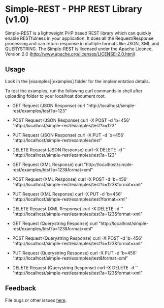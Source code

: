 Simple-REST - PHP REST Library (v1.0)
=====================================

Simple-REST is a lightweight PHP based REST library which can
quickly enable RESTfulness in your application. It does all the
Request/Response processing and can return response in multiple
formats like JSON, XML and QUERYSTRING.
The Simple-REST is licensed under the Apache Licence, Version 2.0
(http://www.apache.org/licenses/LICENSE-2.0.html)


Usage
-----

Look in the [examples][examples] folder for the implementation details.

To test the examples, run the following curl commands in shell after uploading
folder to your localhost document root.

- GET Request (JSON Response)
curl "http://localhost/simple-rest/examples/test?a=123"

- POST Request (JSON Response)
curl -X POST -d 'b=456' "http://localhost/simple-rest/examples/test?a=123"

- PUT Request (JSON Response)
curl -X PUT -d 'b=456' "http://localhost/simple-rest/examples/test"

- DELETE Request (JSON Response)
curl -X DELETE -d '' "http://localhost/simple-rest/examples/test?a=123"

- GET Request (XML Response)
curl "http://localhost/simple-rest/examples/test?a=123&format=xml"

- POST Request (XML Response)
curl -X POST -d 'b=456' "http://localhost/simple-rest/examples/test?a=123&format=xml"

- PUT Request (XML Response)
curl -X PUT -d 'b=456' "http://localhost/simple-rest/examples/test?format=xml"

- DELETE Request (XML Response)
curl -X DELETE -d '' "http://localhost/simple-rest/examples/test?a=123$format=xml"

- GET Request (Querystring Response)
curl "http://localhost/simple-rest/examples/test?a=123&format=xml"

- POST Request (Querystring Response)
curl -X POST -d 'b=456' "http://localhost/simple-rest/examples/test?a=123&format=xml"

- PUT Request (Querystring Response)
curl -X PUT -d 'b=456' "http://localhost/simple-rest/examples/test&format=xml"

- DELETE Request (Querystring Response)
curl -X DELETE -d '' "http://localhost/simple-rest/examples/test?a=123$format=xml"


Feedback
--------

File bugs or other issues [here].

[here]: https://github.com/deepeshmalviya/simple-rest/issues



